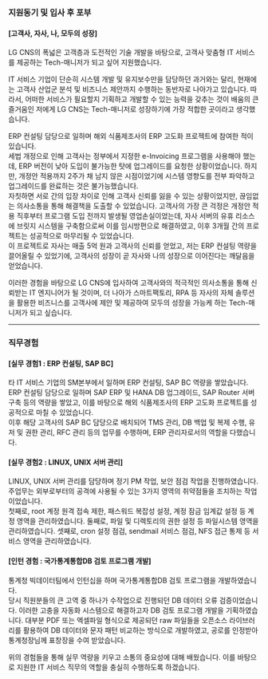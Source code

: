 ### 지원동기 및 입사 후 포부    

#### [고객사, 자사, 나, 모두의 성장]    
LG CNS의 폭넓은 고객층과 도전적인 기술 개발을 바탕으로, 고객사 맞춤형 IT 서비스를 제공하는 Tech-매니저가 되고 싶어 지원했습니다.    

IT 서비스 기업이 단순히 시스템 개발 및 유지보수만을 담당하던 과거와는 달리, 현재에는 고객사 산업군 분석 및 비즈니스 제안까지 수행하는 동반자로 나아가고 있습니다. 따라서, 어떠한 서비스가 필요할지 기획하고 개발할 수 있는 능력을 갖추는 것이 배움의 큰 즐거움인 저에게 LG CNS는 Tech-매니저로 성장하기에 가장 적합한 곳이라고 생각했습니다.    

ERP 컨설팅 담당으로 일하며 해외 식품제조사의 ERP 고도화 프로젝트에 참여한 적이 있습니다.    
세법 개정으로 인해 고객사는 정부에서 지정한 e-Invoicing 프로그램을 사용해야 했는데, ERP 버전이 낮아 도입이 불가능한 탓에 업그레이드를 요청한 상황이었습니다. 하지만, 개정안 적용까지 2주가 채 남지 않은 시점이었기에 시스템 영향도를 전부 파악하고 업그레이드를 완료하는 것은 불가능했습니다.    
자칫하면 서로 간의 입장 차이로 인해 고객사 신뢰를 잃을 수 있는 상황이었지만, 끊임없는 의사소통을 통해 해결책을 도출할 수 있었습니다. 고객사의 가장 큰 걱정은 개정안 적용 직후부터 프로그램 도입 전까지 발생될 영업손실이었는데, 자사 서버의 유휴 리소스에 브릿지 시스템을 구축함으로써 이를 임시방편으로 해결하였고, 이후 3개월 간의 프로젝트는 성공적으로 마무리될 수 있었습니다.    
이 프로젝트로 자사는 매출 5억 원과 고객사의 신뢰를 얻었고, 저는 ERP 컨설팅 역량을 끌어올릴 수 있었기에, 고객사의 성장이 곧 자사와 나의 성장으로 이어진다는 깨달음을 얻었습니다.    

이러한 경험을 바탕으로 LG CNS에 입사하여 고객사와의 적극적인 의사소통을 통해 신뢰받는 IT 엔지니어가 될 것이며, 더 나아가 스마트팩토리, RPA 등 자사의 자체 솔루션을 활용한 비즈니스를 고객사에 제안 및 제공하여 모두의 성장을 가능케 하는 Tech-매니저가 되고 싶습니다.    

-----

### 직무경험    

#### [실무 경험1 : ERP 컨설팅, SAP BC]    
타 IT 서비스 기업의 SM본부에서 일하며 ERP 컨설팅, SAP BC 역량을 쌓았습니다.    
ERP 컨설팅 담당으로 일하며 SAP ERP 및 HANA DB 업그레이드, SAP Router 서버 구축 등의 역량을 쌓았고, 이를 바탕으로 해외 식품제조사의 ERP 고도화 프로젝트를 성공적으로 마칠 수 있었습니다.    
이후 해당 고객사의 SAP BC 담당으로 배치되어 TMS 관리, DB 백업 및 복제 수행, 유저 및 권한 관리, RFC 관리 등의 업무를 수행하며, ERP 관리자로서의 역할을 다했습니다.    

#### [실무 경험2 : LINUX, UNIX 서버 관리]    
LINUX, UNIX 서버 관리를 담당하며 정기 PM 작업, 보안 점검 작업을 진행하였습니다.    
주업무는 외부로부터의 공격에 사용될 수 있는 3가지 영역의 취약점들을 조치하는 작업이었습니다.    
첫째로, root 계정 원격 접속 제한, 패스워드 복잡성 설정, 계정 잠금 임계값 설정 등 계정 영역을 관리하였습니다. 둘째로, 파일 및 디렉토리의 권한 설정 등 파일시스템 영역을 관리하였습니다. 셋째로, cron 설정 점검, sendmail 서비스 점검, NFS 접근 통제 등 서비스 영역을 관리하였습니다.    

#### [인턴 경험 : 국가통계통합DB 검토 프로그램 개발]    
통계청 빅데이터팀에서 인턴십을 하며 국가통계통합DB 검토 프로그램을 개발하였습니다.    
당시 직원분들의 큰 고역 중 하나가 수작업으로 진행되던 DB 데이터 오류 검증이었습니다. 이러한 고충을 자동화 시스템으로 해결하고자 DB 검토 프로그램 개발을 기획하였습니다. 대부분 PDF 또는 엑셀파일 형식으로 제공되던 raw 파일들을 오픈소스 라이브러리를 활용하여 DB 데이터와 문자 패턴 비교하는 방식으로 개발하였고, 공로를 인정받아 통계청장님께 표창장을 수여 받았습니다.    

위의 경험들을 통해 실무 역량을 키우고 소통의 중요성에 대해 배웠습니다. 이를 바탕으로 지원한 IT 서비스 직무의 역할을 충실히 수행하도록 하겠습니다.    


